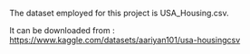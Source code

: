 The dataset employed for this project is USA_Housing.csv.

It can be downloaded from : https://www.kaggle.com/datasets/aariyan101/usa-housingcsv
